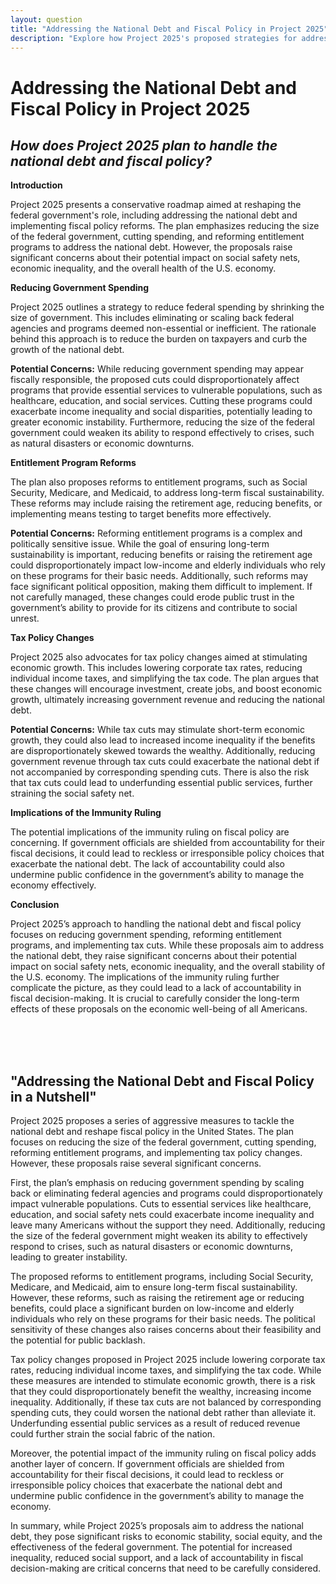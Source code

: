 ```yaml
---
layout: question
title: "Addressing the National Debt and Fiscal Policy in Project 2025"
description: "Explore how Project 2025's proposed strategies for addressing the national debt, including government spending cuts and entitlement reforms, could impact social safety nets and economic inequality."
---
```


# Addressing the National Debt and Fiscal Policy in Project 2025

## *How does Project 2025 plan to handle the national debt and fiscal policy?*

**Introduction**

Project 2025 presents a conservative roadmap aimed at reshaping the federal government's role, including addressing the national debt and implementing fiscal policy reforms. The plan emphasizes reducing the size of the federal government, cutting spending, and reforming entitlement programs to address the national debt. However, the proposals raise significant concerns about their potential impact on social safety nets, economic inequality, and the overall health of the U.S. economy.


**Reducing Government Spending**

Project 2025 outlines a strategy to reduce federal spending by shrinking the size of government. This includes eliminating or scaling back federal agencies and programs deemed non-essential or inefficient. The rationale behind this approach is to reduce the burden on taxpayers and curb the growth of the national debt.

**Potential Concerns:**
While reducing government spending may appear fiscally responsible, the proposed cuts could disproportionately affect programs that provide essential services to vulnerable populations, such as healthcare, education, and social services. Cutting these programs could exacerbate income inequality and social disparities, potentially leading to greater economic instability. Furthermore, reducing the size of the federal government could weaken its ability to respond effectively to crises, such as natural disasters or economic downturns.

**Entitlement Program Reforms**

The plan also proposes reforms to entitlement programs, such as Social Security, Medicare, and Medicaid, to address long-term fiscal sustainability. These reforms may include raising the retirement age, reducing benefits, or implementing means testing to target benefits more effectively.

**Potential Concerns:**
Reforming entitlement programs is a complex and politically sensitive issue. While the goal of ensuring long-term sustainability is important, reducing benefits or raising the retirement age could disproportionately impact low-income and elderly individuals who rely on these programs for their basic needs. Additionally, such reforms may face significant political opposition, making them difficult to implement. If not carefully managed, these changes could erode public trust in the government’s ability to provide for its citizens and contribute to social unrest.

**Tax Policy Changes**

Project 2025 also advocates for tax policy changes aimed at stimulating economic growth. This includes lowering corporate tax rates, reducing individual income taxes, and simplifying the tax code. The plan argues that these changes will encourage investment, create jobs, and boost economic growth, ultimately increasing government revenue and reducing the national debt.

**Potential Concerns:**
While tax cuts may stimulate short-term economic growth, they could also lead to increased income inequality if the benefits are disproportionately skewed towards the wealthy. Additionally, reducing government revenue through tax cuts could exacerbate the national debt if not accompanied by corresponding spending cuts. There is also the risk that tax cuts could lead to underfunding essential public services, further straining the social safety net.

**Implications of the Immunity Ruling**

The potential implications of the immunity ruling on fiscal policy are concerning. If government officials are shielded from accountability for their fiscal decisions, it could lead to reckless or irresponsible policy choices that exacerbate the national debt. The lack of accountability could also undermine public confidence in the government’s ability to manage the economy effectively.

**Conclusion**

Project 2025’s approach to handling the national debt and fiscal policy focuses on reducing government spending, reforming entitlement programs, and implementing tax cuts. While these proposals aim to address the national debt, they raise significant concerns about their potential impact on social safety nets, economic inequality, and the overall stability of the U.S. economy. The implications of the immunity ruling further complicate the picture, as they could lead to a lack of accountability in fiscal decision-making. It is crucial to carefully consider the long-term effects of these proposals on the economic well-being of all Americans.

<br><br><br>

## <span id="nutshell">"Addressing the National Debt and Fiscal Policy in a Nutshell"</span>

Project 2025 proposes a series of aggressive measures to tackle the national debt and reshape fiscal policy in the United States. The plan focuses on reducing the size of the federal government, cutting spending, reforming entitlement programs, and implementing tax policy changes. However, these proposals raise several significant concerns.

First, the plan’s emphasis on reducing government spending by scaling back or eliminating federal agencies and programs could disproportionately impact vulnerable populations. Cuts to essential services like healthcare, education, and social safety nets could exacerbate income inequality and leave many Americans without the support they need. Additionally, reducing the size of the federal government might weaken its ability to effectively respond to crises, such as natural disasters or economic downturns, leading to greater instability.

The proposed reforms to entitlement programs, including Social Security, Medicare, and Medicaid, aim to ensure long-term fiscal sustainability. However, these reforms, such as raising the retirement age or reducing benefits, could place a significant burden on low-income and elderly individuals who rely on these programs for their basic needs. The political sensitivity of these changes also raises concerns about their feasibility and the potential for public backlash.

Tax policy changes proposed in Project 2025 include lowering corporate tax rates, reducing individual income taxes, and simplifying the tax code. While these measures are intended to stimulate economic growth, there is a risk that they could disproportionately benefit the wealthy, increasing income inequality. Additionally, if these tax cuts are not balanced by corresponding spending cuts, they could worsen the national debt rather than alleviate it. Underfunding essential public services as a result of reduced revenue could further strain the social fabric of the nation.

Moreover, the potential impact of the immunity ruling on fiscal policy adds another layer of concern. If government officials are shielded from accountability for their fiscal decisions, it could lead to reckless or irresponsible policy choices that exacerbate the national debt and undermine public confidence in the government’s ability to manage the economy.

In summary, while Project 2025’s proposals aim to address the national debt, they pose significant risks to economic stability, social equity, and the effectiveness of the federal government. The potential for increased inequality, reduced social support, and a lack of accountability in fiscal decision-making are critical concerns that need to be carefully considered.
